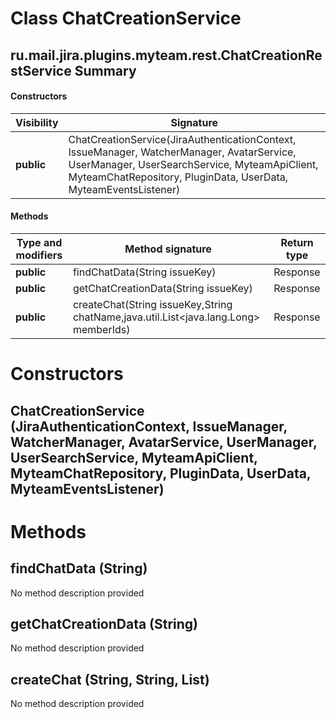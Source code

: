 Class ChatCreationService
=========================
ru.mail.jira.plugins.myteam.rest.ChatCreationRestService
Summary
-------
#### Constructors
| Visibility | Signature                                                                                                                                                                                                      |
| ---------- | -------------------------------------------------------------------------------------------------------------------------------------------------------------------------------------------------------------- |
| **public** | ChatCreationService(JiraAuthenticationContext, IssueManager, WatcherManager, AvatarService, UserManager, UserSearchService, MyteamApiClient, MyteamChatRepository, PluginData, UserData, MyteamEventsListener) |
#### Methods
| Type and modifiers | Method signature                                                                     | Return type |
| ------------------ | ------------------------------------------------------------------------------------ | ----------- |
| **public**         | findChatData(String issueKey)                                                        | Response    |
| **public**         | getChatCreationData(String issueKey)                                                 | Response    |
| **public**         | createChat(String issueKey,String chatName,java.util.List<java.lang.Long> memberIds) | Response    |

Constructors
============
ChatCreationService (JiraAuthenticationContext, IssueManager, WatcherManager, AvatarService, UserManager, UserSearchService, MyteamApiClient, MyteamChatRepository, PluginData, UserData, MyteamEventsListener)
---------------------------------------------------------------------------------------------------------------------------------------------------------------------------------------------------------------


Methods
=======
findChatData (String)
---------------------
No method description provided

getChatCreationData (String)
----------------------------
No method description provided

createChat (String, String, List<Long>)
---------------------------------------
No method description provided


